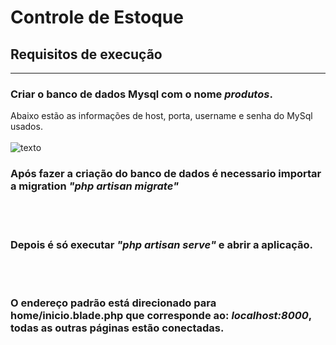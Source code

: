 # Controle de Estoque

## Requisitos de execução
-----

### Criar o banco de dados **Mysql** com o nome *produtos*.
 Abaixo estão as informações de host, porta, username e senha do MySql usados.
 <br>
 <br>
 ![texto](https://cdn.discordapp.com/attachments/1026850496578850907/1097945522003779584/image.png)




### Após fazer a criação do banco de dados é necessario importar a migration *"php artisan migrate"*
<br>
<br>

### Depois é só executar *"php artisan serve"* e abrir a aplicação.
<br>
<br>

### O endereço padrão está direcionado para **home/inicio.blade.php** que corresponde ao: *localhost:8000*, todas as outras páginas estão conectadas.
